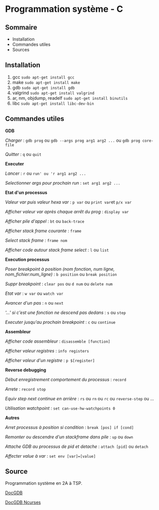 # Programmation système - C

##  Sommaire
* Installation
* Commandes utiles
* Sources

## Installation
1. gcc `sudo apt-get install gcc`
2. make `sudo apt-get install make`
3. gdb `sudo apt-get install gdb`
4. valgrind `sudo apt-get install valgrind`
5. ar, nm, objdump, readelf `sudo apt-get install binutils`
6. libc `sudo apt-get install libc-dev-bin`

## Commandes utiles

**GDB**

*Charger*  :  `gdb prog` ou `gdb --args prog arg1 arg2 ...` ou `gdb prog core-file`

*Quitter*  :  `q` ou `quit`

**Executer**

*Lancer*  :  `r` ou `run' ou 'r arg1 arg2 ...`

*Selectionner args pour prochain run*  :  `set arg1 arg2 ...`

**Etat d'un processus**

*Valeur var puis valeur hexa var*  :  `p var` ou `print var`et `p/x var`

*Afficher valeur var après chaque arrêt du prog*  :  `display var`

*Afficher pile d'appel*  :  `bt` ou `back-trace`

*Afficher stack frame courante*  :  `frame`

*Select stack frame*  :  `frame nom`

*Afficher code autour stack frame select*  :  `l` ou `list`

**Execution processus**

*Poser breakpoint à position (nom fonction, num ligne, nom_fichier:num_ligne)*  :  `b
position` ou `break position`

*Suppr breakpoint*  :  `clear pos` ou `d num` ou `delete num`

*Etat var*  :  `w var` ou `watch var`

*Avancer d'un pas*  :  `n` ou `next`

*'...' si c'est une fonction ne descend pas dedans*  :  `s` ou `step`

*Executer jusqu'au prochain breakpoint*  :  `c` ou `continue`

**Assembleur**

*Afficher code assembleur*  :  `disassemble [function]`

*Afficher valeur registres*  :  `info registers`

*Afficher valeur d'un registre*  :  `p $[register]`

**Reverse debugging**

*Début enregistrement comportement du processus*  :  `record`

*Arrete*  :  `record stop `

*Equiv step next continue en arrière*  :  `rs` ou `rn` ou `rc` ou `reverse-step` ou ...

*Utilisation watchpoint*  :  `set can-use-hw-watchpoints 0`

**Autres**

*Arret processus à position si condition*  :  `break [pos] if [cond]`

*Remonter ou descendre d'un stackframe dans pile*  :  `up` ou `down`

*Attache GDB au processus de pid et detache*  :  `attach [pid]` ou `detach`

*Affecter value à var*  :  `set env [var]=[value]`

## Source

Programmation système en 2A à TSP.

[DocGDB](https://sourceware.org/gdb/current/onlinedocs/gdb/)

[DocGDB Ncurses](https://sourceware.org/gdb/onlinedocs/gdb/TUI-Keys.html)
